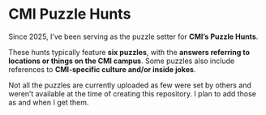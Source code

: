 # CMI Puzzle Hunts

Since 2025, I’ve been serving as the puzzle setter for **CMI’s Puzzle Hunts**.

These hunts typically feature **six puzzles**, with the **answers referring to locations or things on the CMI campus**. Some puzzles also include references to **CMI-specific culture and/or inside jokes**.

Not all the puzzles are currently uploaded as few were set by others and weren’t available at the time of creating this repository. I plan to add those as and when I get them.
